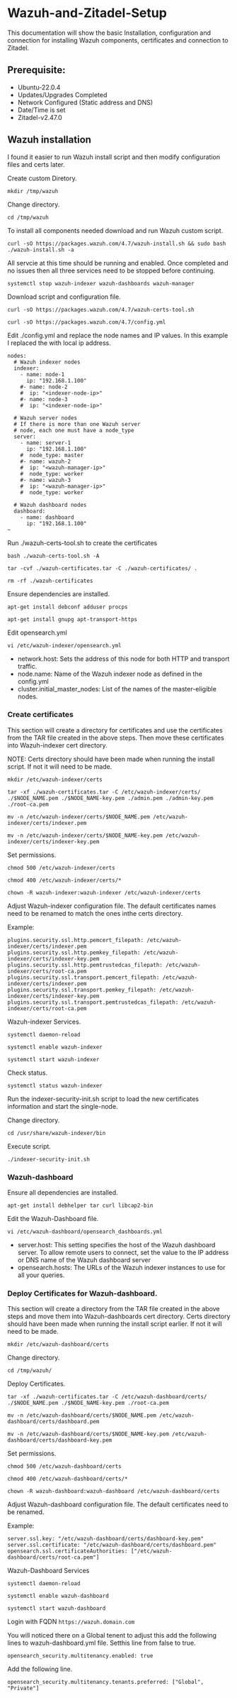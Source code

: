 # Wazuh-and-Zitadel-Setup
This documentation will show the basic Installation, configuration and connection for installing  Wazuh components, certificates and connection to Zitadel.


## Prerequisite:
* Ubuntu-22.0.4
* Updates/Upgrades Completed
* Network Configured (Static address and DNS)
* Date/Time is set
* Zitadel-v2.47.0


## Wazuh installation

I found it easier to run Wazuh install script and then modify configuration files and certs later.

Create custom Diretory.

```
mkdir /tmp/wazuh
```

Change directory.

```
cd /tmp/wazuh
```
 
To install all components needed download and run Wazuh custom script.

``` 
curl -sO https://packages.wazuh.com/4.7/wazuh-install.sh && sudo bash ./wazuh-install.sh -a
```
All servcie at this time should be running and enabled.
Once completed and no issues then  all three services need to be stopped before continuing.

```
systemctl stop wazuh-indexer wazuh-dashboards wazuh-manager
```
Download script and configuration file.
```
curl -sO https://packages.wazuh.com/4.7/wazuh-certs-tool.sh
```
```
curl -sO https://packages.wazuh.com/4.7/config.yml
```

Edit ./config.yml and replace the node names and IP values. In this example I replaced the with local ip address.

```
nodes:
  # Wazuh indexer nodes
  indexer:
    - name: node-1
      ip: "192.168.1.100"
    #- name: node-2
    #  ip: "<indexer-node-ip>"
    #- name: node-3
    #  ip: "<indexer-node-ip>"

  # Wazuh server nodes
  # If there is more than one Wazuh server
  # node, each one must have a node_type
  server:
    - name: server-1
      ip: "192.168.1.100"
    #  node_type: master
    #- name: wazuh-2
    #  ip: "<wazuh-manager-ip>"
    #  node_type: worker
    #- name: wazuh-3
    #  ip: "<wazuh-manager-ip>"
    #  node_type: worker

  # Wazuh dashboard nodes
  dashboard:
    - name: dashboard
      ip: "192.168.1.100"
~
```
Run ./wazuh-certs-tool.sh to create the certificates
```
bash ./wazuh-certs-tool.sh -A
```
```
tar -cvf ./wazuh-certificates.tar -C ./wazuh-certificates/ .
```
```
rm -rf ./wazuh-certificates
```
Ensure dependencies are installed.

```
apt-get install debconf adduser procps
```
```
apt-get install gnupg apt-transport-https
```

Edit opensearch.yml

```
vi /etc/wazuh-indexer/opensearch.yml
```

* network.host: Sets the address of this node for both HTTP and transport traffic. 
* node.name: Name of the Wazuh indexer node as defined in the config.yml
* cluster.initial_master_nodes: List of the names of the master-eligible nodes. 

### Create certificates 

This section will create a directory for certificates and use the certificates from the TAR file created in the above steps. Then move these certificates into Wazuh-indexer cert directory.

NOTE: Certs directory should have been made when running the install script. If not it will need to be made.

```
mkdir /etc/wazuh-indexer/certs
```
```
tar -xf ./wazuh-certificates.tar -C /etc/wazuh-indexer/certs/ ./$NODE_NAME.pem ./$NODE_NAME-key.pem ./admin.pem ./admin-key.pem ./root-ca.pem
```
```
mv -n /etc/wazuh-indexer/certs/$NODE_NAME.pem /etc/wazuh-indexer/certs/indexer.pem
```
```
mv -n /etc/wazuh-indexer/certs/$NODE_NAME-key.pem /etc/wazuh-indexer/certs/indexer-key.pem
```
Set permissions.

```
chmod 500 /etc/wazuh-indexer/certs
```
```
chmod 400 /etc/wazuh-indexer/certs/*
```
```
chown -R wazuh-indexer:wazuh-indexer /etc/wazuh-indexer/certs
```
Adjust Wazuh-indexer configuration file. The default certificates names need to be renamed to match the ones inthe certs directory.

Example:

```
plugins.security.ssl.http.pemcert_filepath: /etc/wazuh-indexer/certs/indexer.pem
plugins.security.ssl.http.pemkey_filepath: /etc/wazuh-indexer/certs/indexer-key.pem
plugins.security.ssl.http.pemtrustedcas_filepath: /etc/wazuh-indexer/certs/root-ca.pem
plugins.security.ssl.transport.pemcert_filepath: /etc/wazuh-indexer/certs/indexer.pem
plugins.security.ssl.transport.pemkey_filepath: /etc/wazuh-indexer/certs/indexer-key.pem
plugins.security.ssl.transport.pemtrustedcas_filepath: /etc/wazuh-indexer/certs/root-ca.pem
```
Wazuh-indexer Services.

```
systemctl daemon-reload
```
```
systemctl enable wazuh-indexer
```
```
systemctl start wazuh-indexer
```

Check status.

```
systemctl status wazuh-indexer
```

Run the indexer-security-init.sh script to load the new certificates information and start the single-node.

Change directory.

```
cd /usr/share/wazuh-indexer/bin
```
Execute script.

```
./indexer-security-init.sh
```

### Wazuh-dashboard

Ensure all dependencies are installed.

```
apt-get install debhelper tar curl libcap2-bin
```

Edit the Wazuh-Dashboard file.

```
vi /etc/wazuh-dashboard/opensearch_dashboards.yml
```

* server.host: This setting specifies the host of the Wazuh dashboard server. To allow remote users to connect, set the value to the IP address or DNS name of the Wazuh dashboard server
* opensearch.hosts: The URLs of the Wazuh indexer instances to use for all your queries. 


### Deploy Certificates for Wazuh-dashboard.
This section will create a directory from the TAR file created in the above steps and move them into Wazuh-dashboards cert directory.
Certs directory should have been made when running the install script earlier. If not it will need to be made.

```
mkdir /etc/wazuh-dashboard/certs
```

Change directory.

```
cd /tmp/wazuh/
```

Deploy Certificates.

```
tar -xf ./wazuh-certificates.tar -C /etc/wazuh-dashboard/certs/ ./$NODE_NAME.pem ./$NODE_NAME-key.pem ./root-ca.pem
```
```
mv -n /etc/wazuh-dashboard/certs/$NODE_NAME.pem /etc/wazuh-dashboard/certs/dashboard.pem
```
```
mv -n /etc/wazuh-dashboard/certs/$NODE_NAME-key.pem /etc/wazuh-dashboard/certs/dashboard-key.pem
```

Set permissions.

```
chmod 500 /etc/wazuh-dashboard/certs
```
```
chmod 400 /etc/wazuh-dashboard/certs/*
```
```
chown -R wazuh-dashboard:wazuh-dashboard /etc/wazuh-dashboard/certs
```

Adjust Wazuh-dashboard configuration file. The default certificates need to be renamed.

Example:

```
server.ssl.key: "/etc/wazuh-dashboard/certs/dashboard-key.pem"
server.ssl.certificate: "/etc/wazuh-dashboard/certs/dashboard.pem"
opensearch.ssl.certificateAuthorities: ["/etc/wazuh-dashboard/certs/root-ca.pem"]
```

Wazuh-Dashboard Services

```
systemctl daemon-reload
```
```
systemctl enable wazuh-dashboard
```
```
systemctl start wazuh-dashboard
```
Login with FQDN ```https://wazuh.domain.com```

You will noticed there on a Global tenent to adjust this add the following lines to wazuh-dashboard.yml file.
 Setthis line from false to true.
```
opensearch_security.multitenancy.enabled: true
```

Add the following line.

```
opensearch_security.multitenancy.tenants.preferred: ["Global", "Private"]
```

